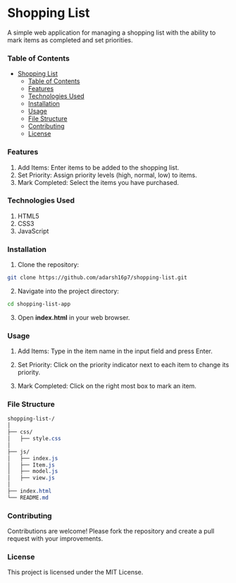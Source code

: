 # Shopping List

A simple web application for managing a shopping list with the ability to mark items as completed and set priorities.

### Table of Contents
- [Shopping List](#shopping-list)
    - [Table of Contents](#table-of-contents)
    - [Features](#features)
    - [Technologies Used](#technologies-used)
    - [Installation](#installation)
    - [Usage](#usage)
    - [File Structure](#file-structure)
    - [Contributing](#contributing)
    - [License](#license)

### Features
1. Add Items: Enter items to be added to the shopping list.
2. Set Priority: Assign priority levels (high, normal, low) to items.
3. Mark Completed: Select the items you have purchased.

### Technologies Used
1. HTML5
2. CSS3
3. JavaScript
    

### Installation
1. Clone the repository:
```sh
git clone https://github.com/adarsh16p7/shopping-list.git
```

2. Navigate into the project directory:
```sh
cd shopping-list-app
```
3. Open **index.html** in your web browser.

### Usage
1. Add Items: Type in the item name in the input field and press Enter.

2. Set Priority: Click on the priority indicator next to each item to change its priority.

3. Mark Completed: Click on the right most box to mark an item.
   
### File Structure

```scss
shopping-list-/
│
├── css/
│   ├── style.css
│
├── js/
│   ├── index.js
│   ├── Item.js
│   ├── model.js
│   ├── view.js
│
├── index.html
└── README.md
```

### Contributing

Contributions are welcome! Please fork the repository and create a pull request with your improvements.

### License

This project is licensed under the MIT License.